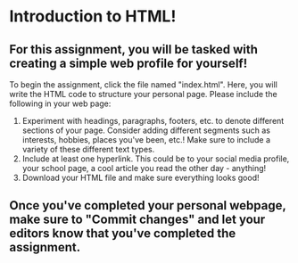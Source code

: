 # Introduction to HTML!
## For this assignment, you will be tasked with creating a simple web profile for yourself! 

To begin the assignment, click the file named "index.html". Here, you will write the HTML code to structure your personal page. Please include the following in your web page:

1. Experiment with headings, paragraphs, footers, etc. to denote different sections of your page. Consider adding different segments such as interests, hobbies, places you've been, etc.! Make sure to include a variety of these different text types.
2. Include at least one hyperlink. This could be to your social media profile, your school page, a cool article you read the other day - anything!
3. Download your HTML file and make sure everything looks good!

## Once you've completed your personal webpage, make sure to "Commit changes" and let your editors know that you've completed the assignment.
